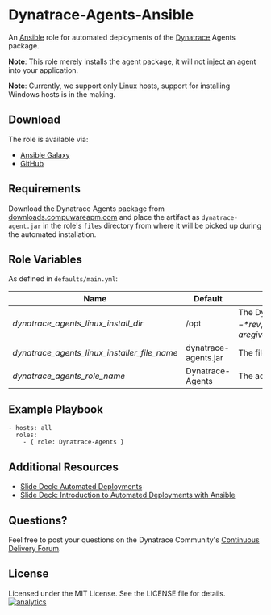 # Dynatrace-Agents-Ansible

An [Ansible](http://www.ansible.com) role for automated deployments of the [Dynatrace](http://www.bit.ly/dttrial) Agents package. 

**Note**: This role merely installs the agent package, it will not inject an agent into your application.

**Note**: Currently, we support only Linux hosts, support for installing Windows hosts is in the making.

## Download

The role is available via:

- [Ansible Galaxy](https://galaxy.ansible.com/list#/roles/2620)
- [GitHub](https://github.com/Dynatrace/Dynatrace-Agents-Ansible)

## Requirements

Download the Dynatrace Agents package from [downloads.compuwareapm.com](downloads.compuwareapm.com) and place the artifact as ```dynatrace-agent.jar``` in the role's ```files``` directory from where it will be picked up during the automated installation.

## Role Variables

As defined in ```defaults/main.yml```:

| Name                                         | Default              | Description |
|----------------------------------------------|----------------------|-------------|
| *dynatrace_agents_linux_install_dir*         | /opt                 | The Dynatrace Agents package will be installed into the directory *$dynatrace_agents_linux_install_dir*/dynatrace-*$major*-*$minor*-*$rev*, where *$major*, *$minor* and *$rev* are given by the installer. A symbolic link to the actual installation directory will be created in *$dynatrace_agents_linux_install_dir*/dynatrace. |
| *dynatrace_agents_linux_installer_file_name* | dynatrace-agents.jar | The file name of the Dynatrace Agents installer in the role's ```files``` directory. |
| *dynatrace_agents_role_name*                 | Dynatrace-Agents     | The actual name of this role in an [Ansible Playbook's](http://docs.ansible.com/playbooks.html) ```roles``` directory. |

## Example Playbook

	- hosts: all
	  roles:
	    - { role: Dynatrace-Agents }

## Additional Resources

- [Slide Deck: Automated Deployments](http://slideshare.net/MartinEtmajer/automated-deployments-slide-share)
- [Slide Deck: Introduction to Automated Deployments with Ansible](http://www.slideshare.net/MartinEtmajer/introduction-to-automated-deployments-with-ansible)

## Questions?

Feel free to post your questions on the Dynatrace Community's [Continuous Delivery Forum](https://community.dynatrace.com/community/pages/viewpage.action?pageId=46628921).

## License

Licensed under the MIT License. See the LICENSE file for details.
[![analytics](https://www.google-analytics.com/collect?v=1&t=pageview&_s=1&dl=https%3A%2F%2Fgithub.com%2FdynaTrace&dp=%2FDynatrace-Agents-Ansible&dt=Dynatrace-Agents-Ansible&_u=Dynatrace~&cid=github.com%2FdynaTrace&tid=UA-54510554-5&aip=1)]()